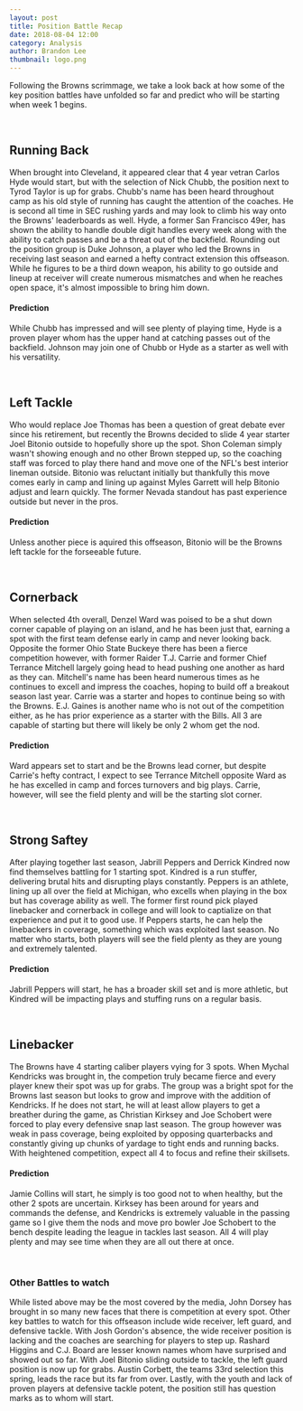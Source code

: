```yaml
---
layout: post
title: Position Battle Recap
date: 2018-08-04 12:00
category: Analysis
author: Brandon Lee
thumbnail: logo.png
---
```


Following the Browns scrimmage, we take a look back at how some of the key position battles have unfolded so far and predict who will be starting when week 1 begins.

<br>

## Running Back

When brought into Cleveland, it appeared clear that 4 year vetran Carlos Hyde would start, but with the selection of Nick Chubb, the position next to Tyrod Taylor is up for grabs. Chubb's name has been heard throughout camp as his old style of running has caught the attention of the coaches. He is second all time in SEC rushing yards and may look to climb his way onto the Browns' leaderboards as well. Hyde, a former San Francisco 49er, has shown the ability to handle double digit handles every week along with the ability to catch passes and be a threat out of the backfield. Rounding out the position group is Duke Johnson, a player who led the Browns in receiving last season and earned a hefty contract extension this offseason. While he figures to be a third down weapon, his ability to go outside and lineup at receiver will create numerous mismatches and when he reaches open space, it's almost impossible to bring him down.

#### Prediction

While Chubb has impressed and will see plenty of playing time, Hyde is a proven player whom has the upper hand at catching passes out of the backfield. Johnson may join one of Chubb or Hyde as a starter as well with his versatility.

<br>

## Left Tackle

Who would replace Joe Thomas has been a question of great debate ever since his retirement, but recently the Browns decided to slide 4 year starter Joel Bitonio outside to hopefully shore up the spot. Shon Coleman simply wasn't showing enough and no other Brown stepped up, so the coaching staff was forced to play there hand and move one of the NFL's best interior lineman outside. Bitonio was reluctant initially but thankfully this move comes early in camp and lining up against Myles Garrett will help Bitonio adjust and learn quickly. The former Nevada standout has past experience outside but never in the pros.

#### Prediction

Unless another piece is aquired this offseason, Bitonio will be the Browns left tackle for the forseeable future.

<br>

## Cornerback

When selected 4th overall, Denzel Ward was poised to be a shut down corner capable of playing on an island, and he has been just that, earning a spot with the first team defense early in camp and never looking back. Opposite the former Ohio State Buckeye there has been a fierce competition however, with former Raider T.J. Carrie and former Chief Terrance Mitchell largely going head to head pushing one another as hard as they can. Mitchell's name has been heard numerous times as he continues to excell and impress the coaches, hoping to build off a breakout season last year. Carrie was a starter and hopes to continue being so with the Browns. E.J. Gaines is another name who is not out of the competition either, as he has prior experience as a starter with the Bills. All 3 are capable of starting but there will likely be only 2 whom get the nod.

#### Prediction

Ward appears set to start and be the Browns lead corner, but despite Carrie's hefty contract, I expect to see Terrance Mitchell opposite Ward as he has excelled in camp and forces turnovers and big plays. Carrie, however, will see the field plenty and will be the starting slot corner. 

<br>

## Strong Saftey

After playing together last season, Jabrill Peppers and Derrick Kindred now find themselves battling for 1 starting spot. Kindred is a run stuffer, delivering brutal hits and disrupting plays constantly. Peppers is an athlete, lining up all over the field at Michigan, who excells when playing in the box but has coverage ability as well. The former first round pick played linebacker and cornerback in college and will look to captialize on that experience and put it to good use. If Peppers starts, he can help the linebackers in coverage, something which was exploited last season. No matter who starts, both players will see the field plenty as they are young and extremely talented.

#### Prediction

Jabrill Peppers will start, he has a broader skill set and is more athletic, but Kindred will be impacting plays and stuffing runs on a regular basis.

<br>

## Linebacker

The Browns have 4 starting caliber players vying for 3 spots. When Mychal Kendricks was brought in, the competion truly became fierce and every player knew their spot was up for grabs. The group was a bright spot for the Browns last season but looks to grow and improve with the addition of Kendricks. If he does not start, he will at least allow players to get a breather during the game, as Christian Kirksey and Joe Schobert were forced to play every defensive snap last season. The group however was weak in pass coverage, being exploited by opposing quarterbacks and constantly giving up chunks of yardage to tight ends and running backs. With heightened competition, expect all 4 to focus and refine their skillsets.

#### Prediction

Jamie Collins will start, he simply is too good not to when healthy, but the other 2 spots are uncertain. Kirksey has been around for years and commands the defense, and Kendricks is extremely valuable in the passing game so I give them the nods and move pro bowler Joe Schobert to the bench despite leading the league in tackles last season. All 4 will play plenty and may see time when they are all out there at once.

<br>

### Other Battles to watch

While listed above may be the most covered by the media, John Dorsey has brought in so many new faces that there is competition at every spot. Other key battles to watch for this offseason include wide receiver, left guard, and defensive tackle. With Josh Gordon's absence, the wide receiver position is lacking and the coaches are searching for players to step up. Rashard Higgins and C.J. Board are lesser known names whom have surprised and showed out so far. With Joel Bitonio sliding outside to tackle, the left guard position is now up for grabs. Austin Corbett, the teams 33rd selection this spring, leads the race but its far from over. Lastly, with the youth and lack of proven players at defensive tackle potent, the position still has question marks as to whom will start.
